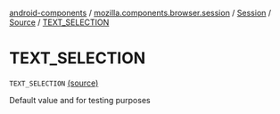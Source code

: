 [android-components](../../../index.md) / [mozilla.components.browser.session](../../index.md) / [Session](../index.md) / [Source](index.md) / [TEXT_SELECTION](./-t-e-x-t_-s-e-l-e-c-t-i-o-n.md)

# TEXT_SELECTION

`TEXT_SELECTION` [(source)](https://github.com/mozilla-mobile/android-components/blob/master/components/browser/session/src/main/java/mozilla/components/browser/session/Session.kt#L169)

Default value and for testing purposes

